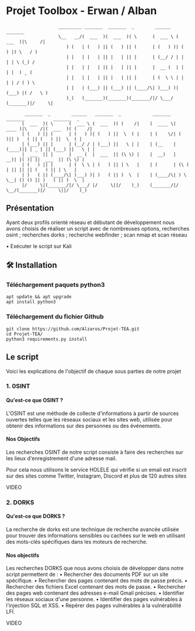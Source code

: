 # Projet Toolbox - Erwan / Alban




                        _________ _______  _______  _        ______   _______                           
                        \__   __/(  ___  )(  ___  )( \      (  ___ \ (  ___  )|\     /|                 
                           ) (   | (   ) || (   ) || (      | (   ) )| (   ) |( \   / )                 
                           | |   | |   | || |   | || |      | (__/ / | |   | | \ (_) /                  
                           | |   | |   | || |   | || |      |  __ (  | |   | |  ) _ (                   
                           | |   | |   | || |   | || |      | (  \ \ | |   | | / ( ) \                  
                           | |   | (___) || (___) || (____/\| )___) )| (___) |( /   \ )                 
                           )_(   (_______)(_______)(_______/|/ \___/ (_______)|/     \|                 
                                                                                                        
           _______  _        ______   _______  _            _______  _______           _______  _       
          (  ___  )( \      (  ___ \ (  ___  )( (    /|    (  ____ \(  ____ )|\     /|(  ___  )( (    /|
          | (   ) || (      | (   ) )| (   ) ||  \  ( |    | (    \/| (    )|| )   ( || (   ) ||  \  ( |
          | (___) || |      | (__/ / | (___) ||   \ | |    | (__    | (____)|| | _ | || (___) ||   \ | |
          |  ___  || |      |  __ (  |  ___  || (\ \) |    |  __)   |     __)| |( )| ||  ___  || (\ \) |
          | (   ) || |      | (  \ \ | (   ) || | \   |    | (      | (\ (   | || || || (   ) || | \   |
          | )   ( || (____/\| )___) )| )   ( || )  \  |    | (____/\| ) \ \__| () () || )   ( || )  \  |
          |/     \|(_______/|/ \___/ |/     \||/    )_)    (_______/|/   \__/(_______)|/     \||/    )_)
                                                                                                        

                                                                                                          

                                                                                                                  

                                                                                                                          
 ## Présentation
Ayant deux profils orienté réseau et débutant de développement nous avons choisis de réaliser un script avec de nombreuses options, recherches osint ; recherches dorks ; recherche webfinder ; scan nmap et scan réseau

  •	Exécuter le script sur Kali
 
 ## 🛠️ Installation
 ### Téléchargement paquets python3
```
apt update && apt upgrade
apt install python3
```
### Téléchargement du fichier Github
```
git clone https://github.com/Alzaros/Projet-TEA.git
cd Projet-TEA/
python3 requirements.py install
```

## Le script
Voici les explications de l'objectif de chaque sous parties de notre projet

### 1. 0SINT 
#### Qu'est-ce que OSINT ?                                                                       
L'OSINT est une méthode de collecte d'informations à partir de sources ouvertes telles que les réseaux sociaux et les sites web, utilisée pour obtenir des informations sur des personnes ou des événements.

#### Nos Objectifs
Les recherches OSINT de notre script consiste à faire des recherches sur les lieux d'enregistrement d'une adresse mail.

Pour cela nous utilisons le service HOLELE qui vérifie si un email est inscrit sur des sites comme Twitter, Instagram, Discord et plus de 120 autres sites

VIDEO

### 2. DORKS
#### Qu'est-ce que DORKS ?
La recherche de dorks est une technique de recherche avancée utilisée pour trouver des informations sensibles ou cachées sur le web en utilisant des mots-clés spécifiques dans les moteurs de recherche.

#### Nos objectifs
Les recherches DORKS que nous avons choisis de développer dans notre script permettent de :
  • Rechercher des documents PDF sur un site spécifique.
  • Rechercher des pages contenant des mots de passe précis.
  • Rechercher des fichiers Excel contenant des mots de passe.
  • Rechercher des pages web contenant des adresses e-mail Gmail précises.
  • Identifier les réseaux sociaux d'une personne.
  • Identifier des pages vulnérables à l'injection SQL et XSS.
  • Repérer des pages vulnérables à la vulnérabilité LFI.

VIDEO
 
 
